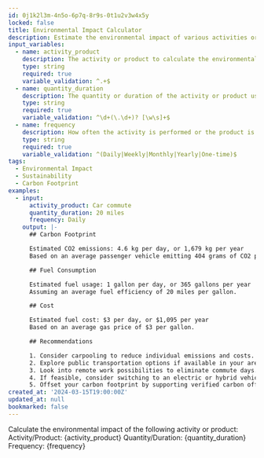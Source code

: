 ```yaml
---
id: 0j1k2l3m-4n5o-6p7q-8r9s-0t1u2v3w4x5y
locked: false
title: Environmental Impact Calculator
description: Estimate the environmental impact of various activities or products based on user input.
input_variables:
  - name: activity_product
    description: The activity or product to calculate the environmental impact for
    type: string
    required: true
    variable_validation: ^.+$
  - name: quantity_duration
    description: The quantity or duration of the activity or product use
    type: string
    required: true
    variable_validation: ^\d+(\.\d+)? [\w\s]+$
  - name: frequency
    description: How often the activity is performed or the product is used
    type: string
    required: true
    variable_validation: ^(Daily|Weekly|Monthly|Yearly|One-time)$
tags:
  - Environmental Impact
  - Sustainability
  - Carbon Footprint
examples:
  - input:
      activity_product: Car commute
      quantity_duration: 20 miles
      frequency: Daily
    output: |-
      ## Carbon Footprint

      Estimated CO2 emissions: 4.6 kg per day, or 1,679 kg per year
      Based on an average passenger vehicle emitting 404 grams of CO2 per mile.

      ## Fuel Consumption

      Estimated fuel usage: 1 gallon per day, or 365 gallons per year
      Assuming an average fuel efficiency of 20 miles per gallon.

      ## Cost

      Estimated fuel cost: $3 per day, or $1,095 per year
      Based on an average gas price of $3 per gallon.

      ## Recommendations

      1. Consider carpooling to reduce individual emissions and costs.
      2. Explore public transportation options if available in your area.
      3. Look into remote work possibilities to eliminate commute days.
      4. If feasible, consider switching to an electric or hybrid vehicle to reduce emissions.
      5. Offset your carbon footprint by supporting verified carbon offset projects.
created_at: '2024-03-15T19:00:00Z'
updated_at: null
bookmarked: false
---
```


Calculate the environmental impact of the following activity or product:
Activity/Product: {activity_product}
Quantity/Duration: {quantity_duration}
Frequency: {frequency}

